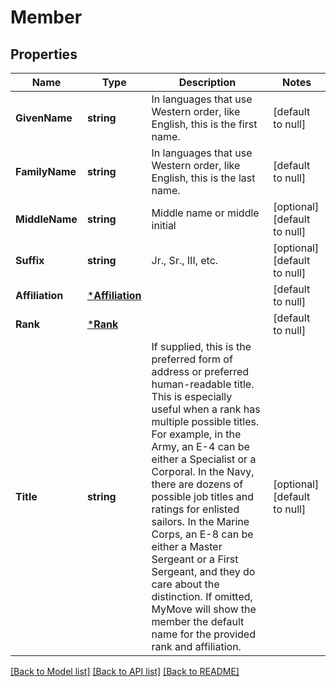# Member

## Properties
Name | Type | Description | Notes
------------ | ------------- | ------------- | -------------
**GivenName** | **string** | In languages that use Western order, like English, this is the first name. | [default to null]
**FamilyName** | **string** | In languages that use Western order, like English, this is the last name. | [default to null]
**MiddleName** | **string** | Middle name or middle initial | [optional] [default to null]
**Suffix** | **string** | Jr., Sr., III, etc. | [optional] [default to null]
**Affiliation** | [***Affiliation**](Affiliation.md) |  | [default to null]
**Rank** | [***Rank**](Rank.md) |  | [default to null]
**Title** | **string** | If supplied, this is the preferred form of address or preferred human-readable title. This is especially useful when a rank has multiple possible titles. For example, in the Army, an E-4 can be either a Specialist or a Corporal. In the Navy, there are dozens of possible job titles and ratings for enlisted sailors. In the Marine Corps, an E-8 can be either a Master Sergeant or a First Sergeant, and they do care about the distinction.  If omitted, MyMove will show the member the default name for the provided rank and affiliation.  | [optional] [default to null]

[[Back to Model list]](../README.md#documentation-for-models) [[Back to API list]](../README.md#documentation-for-api-endpoints) [[Back to README]](../README.md)


